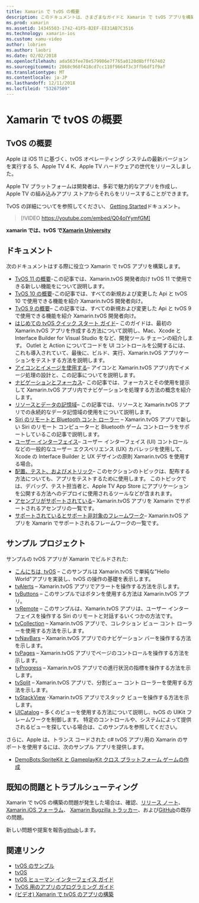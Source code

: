 ```yaml
---
title: Xamarin で tvOS の概要
description: このドキュメントは、さまざまなガイドと Xamarin で tvOS アプリを構築する方法を示すサンプルにリンクしています。 ガイドでは、ユーザー インターフェイスの開発、データ ストレージ、アイコンなどのさまざまな機能について説明します。
ms.prod: xamarin
ms.assetid: 14345503-1742-41F5-B2EF-EE31AB7C3516
ms.technology: xamarin-ios
ms.custom: xamu-video
author: lobrien
ms.author: laobri
ms.date: 02/02/2018
ms.openlocfilehash: ada563fee78e579906e7f765a0120d8bfff67402
ms.sourcegitcommit: 2868c968f418cd7cc110f9664f3c3ffb6df1f9af
ms.translationtype: MT
ms.contentlocale: ja-JP
ms.lasthandoff: 12/11/2018
ms.locfileid: "53267509"
---
```

# <a name="introduction-to-tvos-in-xamarin"></a>Xamarin で tvOS の概要

## <a name="introducing-tvos"></a>TvOS の概要

Apple は iOS 11 に基づく、tvOS オペレーティング システムの最新バージョンを実行する 5、Apple TV 4 K、Apple TV ハードウェアの世代をリリースしました。

Apple TV プラットフォームは開発者は、多彩で魅力的なアプリを作成し、Apple TV の組み込みアプリ ストアからそれらをリリースすることができます。

TvOS の詳細についてを参照してください、 [Getting Started](~/ios/tvos/get-started/index.md)ドキュメント。

> [!VIDEO https://youtube.com/embed/Q04oIYymfGM]

**xamarin では、tvOS で[Xamarin University](https://university.xamarin.com/)**

## <a name="documentation"></a>ドキュメント

次のドキュメントはする際に役立つ Xamarin で tvOS アプリを構築します。

- [TvOS 11 の概要](~/ios/tvos/platform/introduction-to-tvos11.md)-この記事では、Xamarin.tvOS 開発者向け tvOS 11 で使用できる新しい機能をについて説明します。
- [TvOS 10 の概要](~/ios/tvos/platform/introduction-to-tvos10/index.md)-この記事では、すべての新規および変更した Api と tvOS 10 で使用できる機能を紹介 Xamarin.tvOS 開発者向け。
- [TvOS 9 の概要](~/ios/tvos/platform/tvos9.md)– この記事では、すべての新規および変更した Api と tvOS 9 で使用できる機能を紹介 Xamarin.tvOS 開発者向け。 
- [はじめての tvOS クイック スタート ガイド](~/ios/tvos/get-started/hello-tvos.md)– このガイドは、最初の Xamarin.tvOS アプリを作成する方法について説明し、Mac、Xcode と Interface Builder for Visual Studio をなど、開発ツール チェーンの紹介します。 Outlet と Action についてコードを UI コントロールを公開するには、これも導入されていて、最後に、ビルド、実行、Xamarin.tvOS アプリケーションをテストする方法を説明します。
- [アイコンとイメージを使用する](~/ios/tvos/app-fundamentals/icons-images.md)– アイコンと Xamarin.tvOS アプリ内でイメージ処理の設計と、この記事についてを説明します。
- [ナビゲーションとフォーカス](~/ios/tvos/app-fundamentals/navigation-focus.md)– この記事では、フォーカスとその使用を提示して Xamarin.tvOS アプリ内でナビゲーションを処理する方法の概念を紹介します。
- [リソースとデータの記憶域](~/ios/tvos/app-fundamentals/resources-data-storage.md)– この記事では、リソースと Xamarin.tvOS アプリでの永続的なデータ記憶域の使用をについて説明します。
- [Siri のリモートと Bluetooth コント ローラー](~/ios/tvos/platform/remote-bluetooth.md) – Xamarin.tvOS アプリで新しい Siri のリモート コンピューターと Bluetooth ゲーム コントローラをサポートしているこの記事で説明します。
- [ユーザー インターフェイス](~/ios/tvos/user-interface/index.md)– ユーザー インターフェイス (UI) コントロールなどの一般的なユーザー エクスペリエンス (UX) カバレッジを使用して、Xcode の Interface Builder と UX デザインの原則 Xamarin.tvOS を使用する場合。
- [配置、テスト、およびメトリック](~/ios/tvos/deploy-test/index.md)– このセクションのトピックは、配布する方法についても、アプリをテストするために使用します。 このトピックでは、デバッグ、テスト担当者と、Apple TV App Store にアプリケーションを公開する方法へのデプロイに使用されるツールなどが含まれます。
- [アセンブリがサポートされている](~/ios/tvos/internals/assemblies.md)– Xamarin.tvOS アプリを Xamarin でサポートされるアセンブリの一覧です。
- [サポートされているとサポート非対象のフレームワーク](~/ios/tvos/internals/frameworks.md)– Xamarin.tvOS アプリを Xamarin でサポートされるフレームワークの一覧です。

## <a name="sample-projects"></a>サンプル プロジェクト

サンプルの tvOS アプリが Xamarin でビルドされた:

- [こんにちは, tvOS](https://developer.xamarin.com/samples/monotouch/tvos/Hello-tvOS/) – このサンプルは Xamarin.tvOS で単純な"Hello World"アプリを実装し、tvOS の操作の基礎を表示します。
- [tvAlerts](https://developer.xamarin.com/samples/monotouch/tvos/tvAlerts/) – Xamarin.tvOS アプリでアラートを操作する方法を示します。
- [tvButtons](https://developer.xamarin.com/samples/monotouch/tvos/tvButtons/) – このサンプルではボタンを使用する方法は Xamarin.tvOS アプリ。
- [tvRemote](https://developer.xamarin.com/samples/monotouch/tvos/tvRemote/) – このサンプルは、Xamarin.tvOS アプリは、ユーザー インターフェイスを操作する Siri のリモートと対話するいくつかの方法です。
- [tvCollection](https://developer.xamarin.com/samples/monotouch/tvos/tvCollection/) – Xamarin.tvOS アプリで、コレクション ビュー コント ローラーを使用する方法を示します。
- [tvNavBars](https://developer.xamarin.com/samples/monotouch/tvos/tvNavBars/) – Xamarin.tvOS アプリでのナビゲーション バーを操作する方法を示します。
- [tvPages](https://developer.xamarin.com/samples/monotouch/tvos/tvPages/) – Xamarin.tvOS アプリでページのコントロールを操作する方法を示します。
- [tvProgress](https://developer.xamarin.com/samples/monotouch/tvos/tvProgress/) – Xamarin.tvOS アプリでの進行状況の指標を操作する方法を示します。
- [tvSplit](https://developer.xamarin.com/samples/monotouch/tvos/tvSplit/) – Xamarin.tvOS アプリで、分割ビュー コント ローラーを使用する方法を示します。
- [tvStackView](https://developer.xamarin.com/samples/monotouch/tvos/tvStackView/) -Xamarin.tvOS アプリでスタック ビューを操作する方法を示します。
- [UICatalog](https://developer.xamarin.com/samples/monotouch/tvos/UICatalog/) – 多くのビューを使用する方法について説明し、tvOS の UIKit フレームワークを制御します。 特定のコントロールや、システムによって提供されるビューを探している場合は、このサンプルを参照してください。

さらに、Apple は、トランス コードされた c# tvOS アプリ用の Xamarin のサポートを使用するには、次のサンプル アプリを提供します。

- [DemoBots:SpriteKit と GameplayKit クロス プラットフォーム ゲームの作成](https://developer.apple.com/library/prerelease/tvos/samplecode/DemoBots/)

## <a name="known-issues-and-troubleshooting"></a>既知の問題とトラブルシューティング

Xamarin で tvOS の構築の問題が発生した場合は、確認、[リリース ノート](https://docs.microsoft.com/xamarin/ios/release-notes/)、 [Xamarin.iOS フォーラム](https://forums.xamarin.com/categories/ios)、 [Xamarin Bugzilla トラッカー](https://bugzilla.xamarin.com/query.cgi?product=iOS)、および[GitHub](https://github.com/xamarin/xamarin-macios/issues)の既存の問題。

新しい問題や提案を報告[github](https://github.com/xamarin/xamarin-macios/issues)します。


## <a name="related-links"></a>関連リンク

- [tvOS のサンプル](https://developer.xamarin.com/samples/tvos/all/)
- [tvOS](https://developer.apple.com/tvos/)
- [tvOS ヒューマン インターフェイス ガイド](https://developer.apple.com/tvos/human-interface-guidelines/)
- [TvOS 用のアプリのプログラミング ガイド](https://developer.apple.com/library/prerelease/tvos/documentation/General/Conceptual/AppleTV_PG/)
- [(ビデオ) Xamarin で tvOS のアプリの構築](https://university.xamarin.com/lightninglectures/tvos-with-xamarin)
